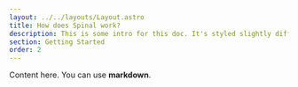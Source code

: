 ```yaml
---
layout: ../../layouts/Layout.astro
title: How does Spinal work?
description: This is some intro for this doc. It's styled slightly different.
section: Getting Started
order: 2
---
```


Content here. You can use **markdown**.
